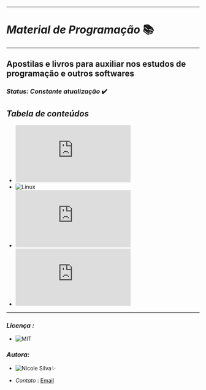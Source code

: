 ***
# _Material de Programação_ :books:
***
## Apostilas e livros para auxiliar nos estudos de programação e outros softwares

### _Status: Constante atualização_ :heavy_check_mark:

## _Tabela de conteúdos_


   * ![Algoritmos](https://github.com/Nicolesilvaa/Programming-Material/blob/master/Algoritmos%20-%20Manzano.pdf)
   * ![Linux](https://github.com/Nicolesilvaa/Programming-Material/tree/master/focalinux-1-pdf)
   * ![Visualg](https://github.com/Nicolesilvaa/Programming-Material/blob/master/ApostilaVisuAlg20.pdf)
   * ![Portugol Studio](https://github.com/Nicolesilvaa/Programming-Material/blob/master/Aprendizado_de_Algoritmos_usando_o_Portu.pdf)


***

### _Licença :_
- ![MIT]( https://github.com/Nicolesilvaa/Programming-Material/blob/master/LICENSE)

### _Autora:_ 

 * ![Nicole Silva ](https://github.com/Nicolesilvaa/):sparkles:
  
 * _Contato_ :   [Email](Nicolesilva8144@gmail.com)
  
 
 
  
  

